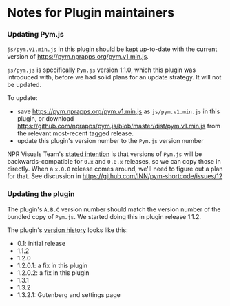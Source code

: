# Notes for Plugin maintainers

### Updating Pym.js

`js/pym.v1.min.js` in this plugin should be kept up-to-date with the current version of https://pym.nprapps.org/pym.v1.min.js.

`js/pym.js` is specifically `Pym.js` version 1.1.0, which this plugin was introduced with, before we had solid plans for an update strategy. It will not be updated.

To update:

- save https://pym.nprapps.org/pym.v1.min.js as `js/pym.v1.min.js` in this plugin, or download https://github.com/nprapps/pym.js/blob/master/dist/pym.v1.min.js from the relevant most-recent tagged release.
- update this plugin's version number to the `Pym.js` version number

NPR Visuals Team's [stated intention](https://github.com/nprapps/pym.js/tree/master#versioning) is that versions of `Pym.js` will be backwards-compatible for `0.x` and `0.0.x` releases, so we can copy those in directly. When a `x.0.0` release comes around, we'll need to figure out a plan for that. See discussion in https://github.com/INN/pym-shortcode/issues/12

### Updating the plugin

The plugin's `A.B.C` version number should match the version number of the bundled copy of `Pym.js`. We started doing this in plugin release 1.1.2.

The plugin's [version history](https://github.com/INN/pym-shortcode/releases) looks like this:

- 0.1: initial release
- 1.1.2
- 1.2.0
- 1.2.0.1: a fix in this plugin
- 1.2.0.2: a fix in this plugin
- 1.3.1
- 1.3.2
- 1.3.2.1: Gutenberg and settings page
